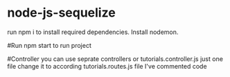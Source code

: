 # node-js-sequelize
run npm i to install required dependencies.
Install nodemon.

#Run
npm start to run project

#Controller 
you can use seprate controllers or tutorials.controller.js just one file
change it to according tutorials.routes.js file 
I've commented code
